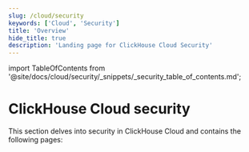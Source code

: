 ```yaml
---
slug: /cloud/security
keywords: ['Cloud', 'Security']
title: 'Overview'
hide_title: true
description: 'Landing page for ClickHouse Cloud Security'
---
```


import TableOfContents from '@site/docs/cloud/security/_snippets/_security_table_of_contents.md';

# ClickHouse Cloud security

This section delves into security in ClickHouse Cloud and contains the following pages:

<TableOfContents/>